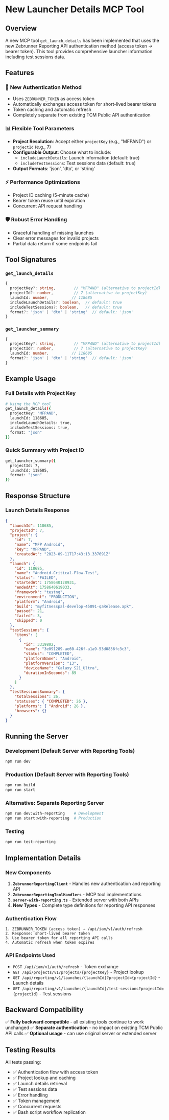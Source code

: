 # New Launcher Details MCP Tool

## Overview

A new MCP tool `get_launch_details` has been implemented that uses the new Zebrunner Reporting API authentication method (access token → bearer token). This tool provides comprehensive launcher information including test sessions data.

## Features

### 🚀 **New Authentication Method**
- Uses `ZEBRUNNER_TOKEN` as access token
- Automatically exchanges access token for short-lived bearer tokens
- Token caching and automatic refresh
- Completely separate from existing TCM Public API authentication

### 📊 **Flexible Tool Parameters**
- **Project Resolution**: Accept either `projectKey` (e.g., "MFPAND") or `projectId` (e.g., 7)
- **Configurable Output**: Choose what to include:
  - `includeLaunchDetails`: Launch information (default: true)
  - `includeTestSessions`: Test sessions data (default: true)
- **Output Formats**: 'json', 'dto', or 'string'

### ⚡ **Performance Optimizations**
- Project ID caching (5-minute cache)
- Bearer token reuse until expiration
- Concurrent API request handling

### 🛡️ **Robust Error Handling**
- Graceful handling of missing launches
- Clear error messages for invalid projects
- Partial data return if some endpoints fail

## Tool Signatures

### `get_launch_details`
```typescript
{
  projectKey?: string,        // "MFPAND" (alternative to projectId)
  projectId?: number,         // 7 (alternative to projectKey)
  launchId: number,          // 118685
  includeLaunchDetails?: boolean,  // default: true
  includeTestSessions?: boolean,   // default: true
  format?: 'json' | 'dto' | 'string'  // default: 'json'
}
```

### `get_launcher_summary`
```typescript
{
  projectKey?: string,        // "MFPAND" (alternative to projectId)
  projectId?: number,         // 7 (alternative to projectKey)
  launchId: number,          // 118685
  format?: 'json' | 'dto' | 'string'  // default: 'json'
}
```

## Example Usage

### Full Details with Project Key
```bash
# Using the MCP tool
get_launch_details({
  projectKey: "MFPAND",
  launchId: 118685,
  includeLaunchDetails: true,
  includeTestSessions: true,
  format: "json"
})
```

### Quick Summary with Project ID
```bash
get_launcher_summary({
  projectId: 7,
  launchId: 118685,
  format: "json"
})
```

## Response Structure

### Launch Details Response
```json
{
  "launchId": 118685,
  "projectId": 7,
  "project": {
    "id": 7,
    "name": "MFP Android",
    "key": "MFPAND",
    "createdAt": "2023-09-11T17:43:13.337691Z"
  },
  "launch": {
    "id": 118685,
    "name": "Android-Critical-Flow-Test",
    "status": "FAILED",
    "startedAt": 1758640128931,
    "endedAt": 1758640619033,
    "framework": "testng",
    "environment": "PRODUCTION",
    "platform": "Android",
    "build": "myfitnesspal-develop-45891-qaRelease.apk",
    "passed": 21,
    "failed": 3,
    "skipped": 0
  },
  "testSessions": {
    "items": [
      {
        "id": 3319802,
        "name": "3e091289-ae60-426f-a1a9-53d0836fc3c3",
        "status": "COMPLETED",
        "platformName": "Android",
        "platformVersion": "13",
        "deviceName": "Galaxy_S21_Ultra",
        "durationInSeconds": 89
      }
    ]
  },
  "testSessionsSummary": {
    "totalSessions": 26,
    "statuses": { "COMPLETED": 26 },
    "platforms": { "Android": 26 },
    "browsers": {}
  }
}
```

## Running the Server

### Development (Default Server with Reporting Tools)
```bash
npm run dev
```

### Production (Default Server with Reporting Tools)
```bash
npm run build
npm run start
```

### Alternative: Separate Reporting Server
```bash
npm run dev:with-reporting    # Development
npm run start:with-reporting  # Production
```

### Testing
```bash
npm run test:reporting
```

## Implementation Details

### New Components
1. **`ZebrunnerReportingClient`** - Handles new authentication and reporting API
2. **`ZebrunnerReportingToolHandlers`** - MCP tool implementations
3. **`server-with-reporting.ts`** - Extended server with both APIs
4. **New Types** - Complete type definitions for reporting API responses

### Authentication Flow
```
1. ZEBRUNNER_TOKEN (access token) → /api/iam/v1/auth/refresh
2. Response: short-lived bearer token
3. Use bearer token for all reporting API calls
4. Automatic refresh when token expires
```

### API Endpoints Used
- `POST /api/iam/v1/auth/refresh` - Token exchange
- `GET /api/projects/v1/projects/{projectKey}` - Project lookup
- `GET /api/reporting/v1/launches/{launchId}?projectId={projectId}` - Launch details
- `GET /api/reporting/v1/launches/{launchId}/test-sessions?projectId={projectId}` - Test sessions

## Backward Compatibility

✅ **Fully backward compatible** - all existing tools continue to work unchanged
✅ **Separate authentication** - no impact on existing TCM Public API calls
✅ **Optional usage** - can use original server or extended server

## Testing Results

All tests passing:
- ✅ Authentication flow with access token
- ✅ Project lookup and caching
- ✅ Launch details retrieval
- ✅ Test sessions data
- ✅ Error handling
- ✅ Token management
- ✅ Concurrent requests
- ✅ Bash script workflow replication
